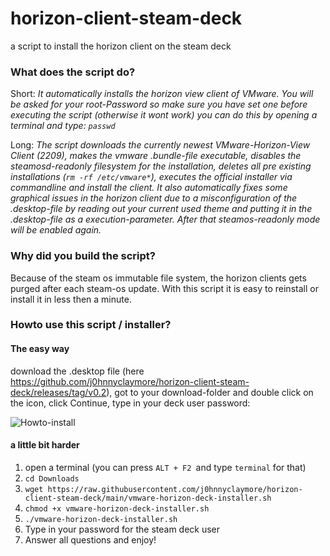 # horizon-client-steam-deck
a script to install the horizon client on the steam deck 

### What does the script do?

Short: _It automatically installs the horizon view client of VMware. You will be asked for your root-Password so make sure you have set one before executing the script (otherwise it wont work) you can do this by opening a terminal and type: `passwd`_

Long: _The script downloads the currently newest VMware-Horizon-View Client (2209), makes the vmware .bundle-file executable, disables the steamosd-readonly filesystem for the installation, deletes all pre existing installations (`rm -rf /etc/vmware*`), executes the official installer via commandline and install the client. It also automatically fixes some graphical issues in the horizon client due to a misconfiguration of the .desktop-file by reading out your current used theme and putting it in the .desktop-file as a execution-parameter. After that steamos-readonly mode will be enabled again._

### Why did you build the script?

Because of the steam os immutable file system, the horizon clients gets purged after each steam-os update. With this script it is easy to reinstall or install it in less then a minute.

### Howto use this script / installer?

#### The easy way

download the .desktop file (here https://github.com/j0hnnyclaymore/horizon-client-steam-deck/releases/tag/v0.2), got to your download-folder and double click on the icon, click Continue, type in your deck user password:

![Howto-install](https://user-images.githubusercontent.com/11188422/211880636-59cc9bdc-b0ed-441a-b8bb-93b2263dd942.png)

#### a little bit harder 

1. open a terminal (you can press `ALT + F2 `and type `terminal` for that)
2. `cd Downloads`
3. `wget https://raw.githubusercontent.com/j0hnnyclaymore/horizon-client-steam-deck/main/vmware-horizon-deck-installer.sh`
4. `chmod +x vmware-horizon-deck-installer.sh`
5. `./vmware-horizon-deck-installer.sh`
6. Type in your password for the steam deck user
7. Answer all questions and enjoy!
